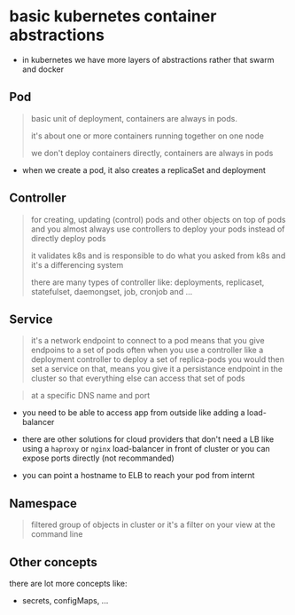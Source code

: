 # basic kubernetes container abstractions

- in kubernetes we have more layers of abstractions rather that swarm and docker


## Pod 

> basic unit of deployment, containers are always in pods.
>
> it's about one or more containers running together on one node
>
> we don't deploy containers directly, containers are always in pods

- when we create a pod, it also creates a replicaSet and deployment

## Controller

> for creating, updating (control) pods and other objects on top of pods
> and you almost always use controllers to deploy your pods instead of 
> directly deploy pods
>
> it validates k8s and is responsible to do what you asked from k8s and
> it's a differencing system
>
> there are many types of controller like:
> deployments, replicaset, statefulset, daemongset, job, cronjob and ...

## Service

> it's a network endpoint to connect to a pod means that you give
> endpoins to a set of pods often when you use a controller like a
> deployment controller to deploy a set of replica-pods you would
> then set a service on that, means you give it a persistance endpoint
> in the cluster so that everything else can access that set of pods

> at a specific DNS name and port

- you need to be able to access app from outside like adding a load-balancer

- there are other solutions for cloud providers that don't need a LB like using
a `haproxy` or `nginx` load-balancer in front of cluster or you can expose ports
directly (not recommanded)

- you can point a hostname to ELB to reach your pod from internt

## Namespace

> filtered group of objects in cluster or it's a filter
> on your view at the command line 

## Other concepts

there are lot more concepts like:
- secrets, configMaps, ...  
